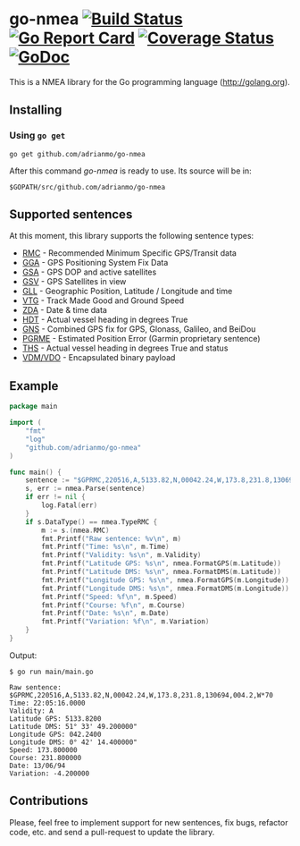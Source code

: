 # go-nmea [![Build Status](https://travis-ci.org/adrianmo/go-nmea.svg?branch=master)](https://travis-ci.org/adrianmo/go-nmea) [![Go Report Card](https://goreportcard.com/badge/github.com/adrianmo/go-nmea)](https://goreportcard.com/report/github.com/adrianmo/go-nmea) [![Coverage Status](https://coveralls.io/repos/adrianmo/go-nmea/badge.svg?branch=master&service=github)](https://coveralls.io/github/adrianmo/go-nmea?branch=master) [![GoDoc](https://godoc.org/github.com/adrianmo/go-nmea?status.svg)](https://godoc.org/github.com/adrianmo/go-nmea)

This is a NMEA library for the Go programming language (http://golang.org).

## Installing

### Using `go get`

    go get github.com/adrianmo/go-nmea

After this command *go-nmea* is ready to use. Its source will be in:

    $GOPATH/src/github.com/adrianmo/go-nmea

## Supported sentences

At this moment, this library supports the following sentence types:

- [RMC](http://aprs.gids.nl/nmea/#rmc) - Recommended Minimum Specific GPS/Transit data
- [GGA](http://aprs.gids.nl/nmea/#gga) - GPS Positioning System Fix Data
- [GSA](http://aprs.gids.nl/nmea/#gsa) - GPS DOP and active satellites
- [GSV](http://aprs.gids.nl/nmea/#gsv) - GPS Satellites in view
- [GLL](http://aprs.gids.nl/nmea/#gll) - Geographic Position, Latitude / Longitude and time
- [VTG](http://aprs.gids.nl/nmea/#vtg) - Track Made Good and Ground Speed
- [ZDA](http://aprs.gids.nl/nmea/#zda) - Date & time data
- [HDT](http://aprs.gids.nl/nmea/#hdt) - Actual vessel heading in degrees True
- [GNS](https://www.trimble.com/oem_receiverhelp/v4.44/en/NMEA-0183messages_GNS.html) - Combined GPS fix for GPS, Glonass, Galileo, and BeiDou
- [PGRME](http://aprs.gids.nl/nmea/#rme) - Estimated Position Error (Garmin proprietary sentence)
- [THS](http://www.nuovamarea.net/pytheas_9.html) - Actual vessel heading in degrees True and status
- [VDM/VDO](http://catb.org/gpsd/AIVDM.html) - Encapsulated binary payload

## Example

```go
package main

import (
	"fmt"
	"log"
	"github.com/adrianmo/go-nmea"
)

func main() {
	sentence := "$GPRMC,220516,A,5133.82,N,00042.24,W,173.8,231.8,130694,004.2,W*70"
	s, err := nmea.Parse(sentence)
	if err != nil {
		log.Fatal(err)
	}
	if s.DataType() == nmea.TypeRMC {
		m := s.(nmea.RMC)
		fmt.Printf("Raw sentence: %v\n", m)
		fmt.Printf("Time: %s\n", m.Time)
		fmt.Printf("Validity: %s\n", m.Validity)
		fmt.Printf("Latitude GPS: %s\n", nmea.FormatGPS(m.Latitude))
		fmt.Printf("Latitude DMS: %s\n", nmea.FormatDMS(m.Latitude))
		fmt.Printf("Longitude GPS: %s\n", nmea.FormatGPS(m.Longitude))
		fmt.Printf("Longitude DMS: %s\n", nmea.FormatDMS(m.Longitude))
		fmt.Printf("Speed: %f\n", m.Speed)
		fmt.Printf("Course: %f\n", m.Course)
		fmt.Printf("Date: %s\n", m.Date)
		fmt.Printf("Variation: %f\n", m.Variation)
	}
}
```

Output:

```
$ go run main/main.go

Raw sentence: $GPRMC,220516,A,5133.82,N,00042.24,W,173.8,231.8,130694,004.2,W*70
Time: 22:05:16.0000
Validity: A
Latitude GPS: 5133.8200
Latitude DMS: 51° 33' 49.200000"
Longitude GPS: 042.2400
Longitude DMS: 0° 42' 14.400000"
Speed: 173.800000
Course: 231.800000
Date: 13/06/94
Variation: -4.200000
```

## Contributions

Please, feel free to implement support for new sentences, fix bugs, refactor code, etc. and send a pull-request to update the library.
